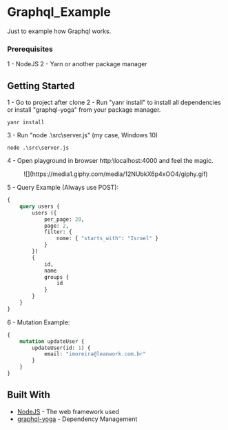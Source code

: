 # Graphql_Example

Just to example how Graphql works.


### Prerequisites

1 - NodeJS
2 - Yarn or another package manager

## Getting Started

1 - Go to project after clone
2 - Run "yanr install" to install all dependencies or install "graphql-yoga" from your package manager.
```
yanr install
```
3 - Run "node .\src\server.js" (my case, Windows 10)
```
node .\src\server.js
```
4 - Open playground in browser http:\\localhost:4000 and feel the magic.

<div style="text-align: center">
    ![](https://media1.giphy.com/media/12NUbkX6p4xOO4/giphy.gif)
    <!-- <img src="https://media1.giphy.com/media/12NUbkX6p4xOO4/giphy.gif" width="100" height="100" /> -->
</div>


5 - Query Example (Always use POST):
```graphql
{
    query users {
        users ({ 
            per_page: 20, 
            page: 2, 
            filter: {
                nome: { "starts_with": "Israel" }
            }
        })
        {
            id,
            name
            groups {
                id
            }
        }
    }
}
```

6 - Mutation Example:
```graphql
{
    mutation updateUser {
        updateUser(id: 1) {
            email: "imoreira@leanwork.com.br" 
        }
    }
}
```


## Built With

* [NodeJS](http://www.dropwizard.io/1.0.2/docs/) - The web framework used
* [graphql-yoga](https://maven.apache.org/) - Dependency Management
